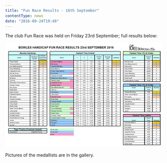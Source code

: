 ```yaml
---
title: "Fun Race Results - 16th September"
contentType: news
date: "2016-09-24T19:48"
---
```


The club Fun Race was held on Friday 23rd September; full results below:

![results](Bowles_Sept_2016_handicap_results.jpg)

Pictures of the medallists are in the gallery.
